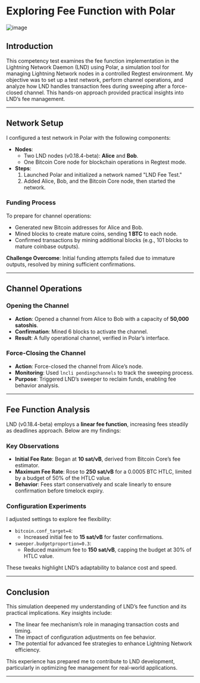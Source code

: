 # Exploring Fee Function with Polar
![image](https://github.com/user-attachments/assets/5ea439e5-3408-43f1-aefd-3d66e99f0e0c)

## Introduction

This competency test examines the fee function implementation in the Lightning Network Daemon (LND) using Polar, a simulation tool for managing Lightning Network nodes in a controlled Regtest environment. My objective was to set up a test network, perform channel operations, and analyze how LND handles transaction fees during sweeping after a force-closed channel. This hands-on approach provided practical insights into LND’s fee management.

---

## Network Setup

I configured a test network in Polar with the following components:

- **Nodes**:
  - Two LND nodes (v0.18.4-beta): **Alice** and **Bob**.
  - One Bitcoin Core node for blockchain operations in Regtest mode.
- **Steps**:
  1. Launched Polar and initialized a network named "LND Fee Test."
  2. Added Alice, Bob, and the Bitcoin Core node, then started the network.

### Funding Process

To prepare for channel operations:

- Generated new Bitcoin addresses for Alice and Bob.
- Mined blocks to create mature coins, sending **1 BTC** to each node.
- Confirmed transactions by mining additional blocks (e.g., 101 blocks to mature coinbase outputs).

**Challenge Overcome**: Initial funding attempts failed due to immature outputs, resolved by mining sufficient confirmations.

---

## Channel Operations

### Opening the Channel

- **Action**: Opened a channel from Alice to Bob with a capacity of **50,000 satoshis**.
- **Confirmation**: Mined 6 blocks to activate the channel.
- **Result**: A fully operational channel, verified in Polar’s interface.

### Force-Closing the Channel

- **Action**: Force-closed the channel from Alice’s node.
- **Monitoring**: Used `lncli pendingchannels` to track the sweeping process.
- **Purpose**: Triggered LND’s sweeper to reclaim funds, enabling fee behavior analysis.

---

## Fee Function Analysis

LND (v0.18.4-beta) employs a **linear fee function**, increasing fees steadily as deadlines approach. Below are my findings:

### Key Observations

- **Initial Fee Rate**: Began at **10 sat/vB**, derived from Bitcoin Core’s fee estimator.
- **Maximum Fee Rate**: Rose to **250 sat/vB** for a 0.0005 BTC HTLC, limited by a budget of 50% of the HTLC value.
- **Behavior**: Fees start conservatively and scale linearly to ensure confirmation before timelock expiry.

### Configuration Experiments

I adjusted settings to explore fee flexibility:

- `bitcoin.conf_target=4`:
  - Increased initial fee to **15 sat/vB** for faster confirmations.
- `sweeper.budgetproportion=0.3`:
  - Reduced maximum fee to **150 sat/vB**, capping the budget at 30% of HTLC value.

These tweaks highlight LND’s adaptability to balance cost and speed.

---



## Conclusion

This simulation deepened my understanding of LND’s fee function and its practical implications. Key insights include:

- The linear fee mechanism’s role in managing transaction costs and timing.
- The impact of configuration adjustments on fee behavior.
- The potential for advanced fee strategies to enhance Lightning Network efficiency.

This experience has prepared me to contribute to LND development, particularly in optimizing fee management for real-world applications.

---

